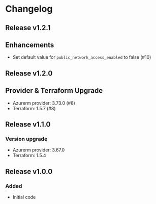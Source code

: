 # Changelog

## Release v1.2.1

## Enhancements

- Set default value for `public_network_access_enabled` to false (#10)


   
## Release v1.2.0

## Provider & Terraform Upgrade
- Azurerm provider: 3.73.0 (#8)
- Terraform: 1.5.7 (#8)
   
## Release v1.1.0

### Version upgrade
- Azurerm provider: 3.67.0
- Terraform: 1.5.4
   
## Release v1.0.0

### Added
- Initial code
   